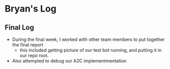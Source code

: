 # Bryan's Log

## Final Log
- During the final week, I worked with other team members to put together the
 final report
  - this included getting picture of our test bot running, and putting it in 
our repo root.
- Also attempted to debug our A2C implementmentation


